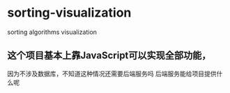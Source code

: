 # sorting-visualization
sorting algorithms visualization
## 这个项目基本上靠JavaScript可以实现全部功能，
因为不涉及数据库，不知道这种情况还需要后端服务吗
后端服务能给项目提供什么呢
